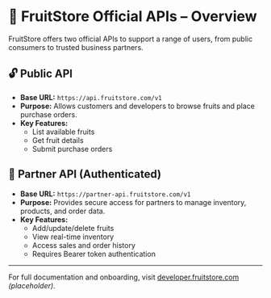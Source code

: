 # 📘 FruitStore Official APIs – Overview

FruitStore offers two official APIs to support a range of users, from public consumers to trusted business partners.

## 🔓 Public API
- **Base URL:** `https://api.fruitstore.com/v1`
- **Purpose:** Allows customers and developers to browse fruits and place purchase orders.
- **Key Features:**
  - List available fruits
  - Get fruit details
  - Submit purchase orders

## 🔐 Partner API (Authenticated)
- **Base URL:** `https://partner-api.fruitstore.com/v1`
- **Purpose:** Provides secure access for partners to manage inventory, products, and order data.
- **Key Features:**
  - Add/update/delete fruits
  - View real-time inventory
  - Access sales and order history
  - Requires Bearer token authentication

---

For full documentation and onboarding, visit [developer.fruitstore.com](https://developer.fruitstore.com) *(placeholder)*.
